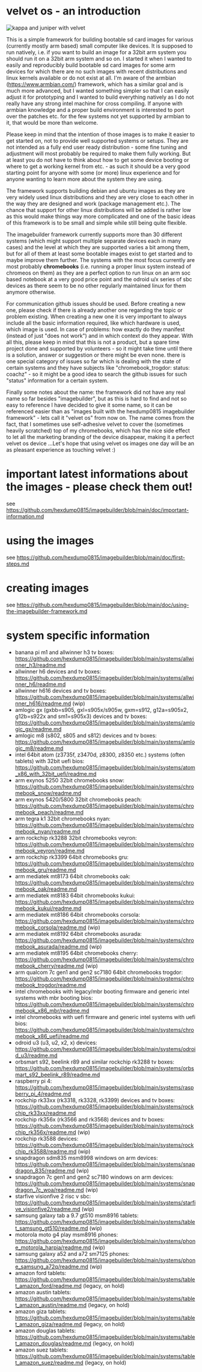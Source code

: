 # velvet os - an introduction

![kappa and juniper with velvet](https://github.com/hexdump0815/linux-mainline-on-arm-chromebooks/raw/main/images/kappa-and-juniper-with-velvet.jpg "kappa and juniper with velvet")

This is a simple framework for building bootable sd card images for various (currently mostly arm based) small computer like devices. It is supposed to run natively, i.e. if you want to build an image for a 32bit arm system you should run it on a 32bit arm system and so on. I started it when I wanted to easily and reproducibly build bootable sd card images for some arm devices for which there are no such images with recent distributions and linux kernels available or do not exist at all. I'm aware of the armbian (https://www.armbian.com/) framework, which has a similar goal and is much more advanced, but I wanted something simpler so that I can easily adjust it for prototyping and I wanted to build everything natively as I do not really have any strong intel machine for cross compiling. If anyone with armbian knowledge and a proper build environment is interested to port over the patches etc. for the few systems not yet supported by armbian to it, that would be more than welcome.

Please keep in mind that the intention of those images is to make it easier to get started on, not to provide well supported systems or setups. They are not intended as a fully end user ready distribution - some fine tuning and adjustment will most probably be required  to make them fully working. But at least you do not have to think about how to get some device booting or where to get a working kernel from etc. - as such it should be a very good starting point for anyone with some (or more) linux experience and for anyone wanting to learn more about the system they are using.

The framework supports building debian and ubuntu images as they are very widely used linux distributions and they are very close to each other in the way they are designed and work (package management etc.). The chance that support for other linux distributions will be added is rather low as this would make things way more complicated and one of the basic ideas of this framework is to be small and simple while still being quite flexible.

The imagebuilder framework currently supports more than 30 different systems (which might support multiple separate devices each in many cases) and the level at which they are supported varies a bit among them, but for all of them at least some bootable images exist to get started and to maybe improve them further. The systems with the most focus currently are most probably **chromebooks** (i.e. running a proper linux system instead of chromeos on them) as they are a perfect option to run linux on an arm soc based notebook at a very good price point and the odroid u/x series of sbc devices as there seem to be no other regularly maintained linux for them anymore otherwise.

For communication github issues should be used. Before creating a new one, please check if there is already another one regarding the topic or problem existing. When creating a new one it is very important to always include all the basic information required, like which hardware is used, which image is used. In case of problems: how exactly do they manifest (instead of just "does not work") and in which context do they appear. With all this, please keep in mind that this is not a product, but a spare time project done and supported by volunteers - so it might take time until there is a solution, answer or suggestion or there might be even none. there is one special category of issues so far which is dealing with the state of certain systems and they have subjects like "chromebook_trogdor: status: coachz" - so it might be a good idea to search the github issues for such "status" information for a certain system.

Finally some notes about the name: the framework did not have any real name so far besides "imagebuilder", but as this is hard to find and not so easy to reference I have decided to give it some name, so it can be referenced easier than as "images built with the hexdump0815 imagebuilder framework" - lets call it "velvet os" from now on. The name comes from the fact, that I sometimes use self-adhesive velvet to cover the (sometimes heavily scratched) top of my chromebooks, which has the nice side effect to let all the marketing branding of the device disappear, making it a perfect velvet os device ...Let's hope that using velvet os images one day will be an as pleasant experience as touching velvet :)

# important latest informations about the images - please check them out!

see https://github.com/hexdump0815/imagebuilder/blob/main/doc/important-information.md

# using the images

see https://github.com/hexdump0815/imagebuilder/blob/main/doc/first-steps.md

# creating images

see https://github.com/hexdump0815/imagebuilder/blob/main/doc/using-the-imagebuilder-framework.md

# system specific information

- banana pi m1 and allwinner h3 tv boxes: https://github.com/hexdump0815/imagebuilder/blob/main/systems/allwinner_h3/readme.md
- allwinner h6 devices and tv boxes: https://github.com/hexdump0815/imagebuilder/blob/main/systems/allwinner_h6/readme.md
- allwinner h616 devices and tv boxes: https://github.com/hexdump0815/imagebuilder/blob/main/systems/allwinner_h616/readme.md (wip)
- amlogic gx (gxbb=s905, gxl=s905x/s905w, gxm=s912, g12a=s905x2, g12b=s922x and sm1=s905x3) devices and tv boxes: https://github.com/hexdump0815/imagebuilder/blob/main/systems/amlogic_gx/readme.md
- amlogic m8 (s802, s805 and s812) devices and tv boxes: https://github.com/hexdump0815/imagebuilder/blob/main/systems/amlogic_m8/readme.md
- intel 64bit atom (z3735f, z3470d, z8300, z8350 etc.) systems (often tablets) with 32bit uefi bios: https://github.com/hexdump0815/imagebuilder/blob/main/systems/atom_x86_with_32bit_uefi/readme.md
- arm exynos 5250 32bit chromebooks snow: https://github.com/hexdump0815/imagebuilder/blob/main/systems/chromebook_snow/readme.md
- arm exynos 5420/5800 32bit chromebooks peach: https://github.com/hexdump0815/imagebuilder/blob/main/systems/chromebook_peach/readme.md
- arm tegra k1 32bit chromebooks nyan: https://github.com/hexdump0815/imagebuilder/blob/main/systems/chromebook_nyan/readme.md
- arm rockchip rk3288 32bit chromebooks veyron: https://github.com/hexdump0815/imagebuilder/blob/main/systems/chromebook_veyron/readme.md
- arm rockchip rk3399 64bit chromebooks gru: https://github.com/hexdump0815/imagebuilder/blob/main/systems/chromebook_gru/readme.md
- arm mediatek mt8173 64bit chromebooks oak: https://github.com/hexdump0815/imagebuilder/blob/main/systems/chromebook_oak/readme.md
- arm mediatek mt8183 64bit chromebooks kukui: https://github.com/hexdump0815/imagebuilder/blob/main/systems/chromebook_kukui/readme.md
- arm mediatek mt8186 64bit chromebooks corsola: https://github.com/hexdump0815/imagebuilder/blob/main/systems/chromebook_corsola/readme.md (wip)
- arm mediatek mt8192 64bit chromebooks asurada: https://github.com/hexdump0815/imagebuilder/blob/main/systems/chromebook_asurada/readme.md (wip)
- arm mediatek mt8195 64bit chromebooks cherry: https://github.com/hexdump0815/imagebuilder/blob/main/systems/chromebook_cherry/readme.md (wip)
- arm qualcom 7c gen1 and gen2 sc7180 64bit chromebooks trogdor: https://github.com/hexdump0815/imagebuilder/blob/main/systems/chromebook_trogdor/readme.md
- intel chromebooks with legacy/mbr booting firmware and generic intel systems with mbr booting bios: https://github.com/hexdump0815/imagebuilder/blob/main/systems/chromebook_x86_mbr/readme.md
- intel chromebooks with uefi firmware and generic intel systems with uefi bios: https://github.com/hexdump0815/imagebuilder/blob/main/systems/chromebook_x86_uefi/readme.md
- odroid u3 (u3, u2, x2, x) devices: https://github.com/hexdump0815/imagebuilder/blob/main/systems/odroid_u3/readme.md
- orbsmart s92, beelink r89 and similar rockchip rk3288 tv boxes: https://github.com/hexdump0815/imagebuilder/blob/main/systems/orbsmart_s92_beelink_r89/readme.md
- raspberry pi 4: https://github.com/hexdump0815/imagebuilder/blob/main/systems/raspberry_pi_4/readme.md
- rockchip rk33xx (rk3318, rk3328, rk3399) devices and tv boxes: https://github.com/hexdump0815/imagebuilder/blob/main/systems/rockchip_rk33xx/readme.md
- rockchip rk356x (rk3566 and rk3568) devices and tv boxes: https://github.com/hexdump0815/imagebuilder/blob/main/systems/rockchip_rk356x/readme.md (wip)
- rockchip rk3588 devices: https://github.com/hexdump0815/imagebuilder/blob/main/systems/rockchip_rk3588/readme.md (wip)
- snapdragon sdm835 msm8998 windows on arm devices: https://github.com/hexdump0815/imagebuilder/blob/main/systems/snapdragon_835/readme.md (wip)
- snapdragon 7c gen1 and gen2 sc7180 windows on arm devices: https://github.com/hexdump0815/imagebuilder/blob/main/systems/snapdragon_7c_woa/readme.md (wip)
- starfive visionfive 2 risc v sbc: https://github.com/hexdump0815/imagebuilder/blob/main/systems/starfive_visionfive2/readme.md (wip)
- samsung galaxy tab a 9.7 gt510 msm8916 tablets: https://github.com/hexdump0815/imagebuilder/blob/main/systems/tablet_samsung_gt510/readme.md (wip)
- motorola moto g4 play msm8916 phones: https://github.com/hexdump0815/imagebuilder/blob/main/systems/phone_motorola_harpia/readme.md (wip)
- samsung galaxy a52 and a72 sm7125 phones: https://github.com/hexdump0815/imagebuilder/blob/main/systems/phone_samsung_a72q/readme.md (wip)
- amazon ford tablets: https://github.com/hexdump0815/imagebuilder/blob/main/systems/tablet_amazon_ford/readme.md (legacy, on hold)
- amazon austin tablets: https://github.com/hexdump0815/imagebuilder/blob/main/systems/tablet_amazon_austin/readme.md (legacy, on hold)
- amazon giza tablets: https://github.com/hexdump0815/imagebuilder/blob/main/systems/tablet_amazon_giza/readme.md (legacy, on hold)
- amazon douglas tablets: https://github.com/hexdump0815/imagebuilder/blob/main/systems/tablet_amazon_douglas/readme.md (legacy, on hold)
- amazon suez tablets: https://github.com/hexdump0815/imagebuilder/blob/main/systems/tablet_amazon_suez/readme.md (legacy, on hold)
